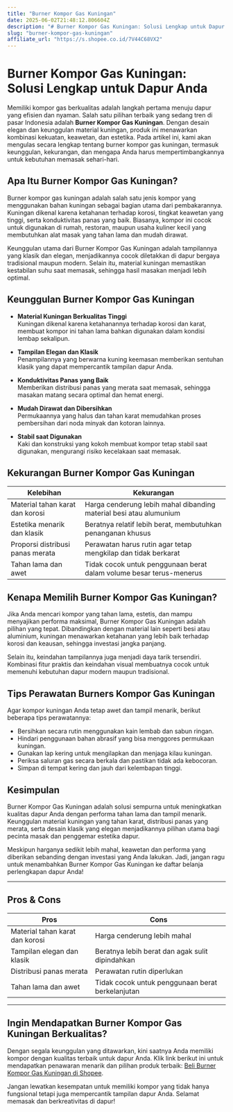 ```yaml
---
title: "Burner Kompor Gas Kuningan"
date: 2025-06-02T21:48:12.806604Z
description: "# Burner Kompor Gas Kuningan: Solusi Lengkap untuk Dapur Anda..."
slug: "burner-kompor-gas-kuningan"
affiliate_url: "https://s.shopee.co.id/7V44C68VX2"
---
```

# Burner Kompor Gas Kuningan: Solusi Lengkap untuk Dapur Anda

Memiliki kompor gas berkualitas adalah langkah pertama menuju dapur yang efisien dan nyaman. Salah satu pilihan terbaik yang sedang tren di pasar Indonesia adalah **Burner Kompor Gas Kuningan**. Dengan desain elegan dan keunggulan material kuningan, produk ini menawarkan kombinasi kekuatan, keawetan, dan estetika. Pada artikel ini, kami akan mengulas secara lengkap tentang burner kompor gas kuningan, termasuk keunggulan, kekurangan, dan mengapa Anda harus mempertimbangkannya untuk kebutuhan memasak sehari-hari.

## Apa Itu Burner Kompor Gas Kuningan?

Burner kompor gas kuningan adalah salah satu jenis kompor yang menggunakan bahan kuningan sebagai bagian utama dari pembakarannya. Kuningan dikenal karena ketahanan terhadap korosi, tingkat keawetan yang tinggi, serta konduktivitas panas yang baik. Biasanya, kompor ini cocok untuk digunakan di rumah, restoran, maupun usaha kuliner kecil yang membutuhkan alat masak yang tahan lama dan mudah dirawat.

Keunggulan utama dari Burner Kompor Gas Kuningan adalah tampilannya yang klasik dan elegan, menjadikannya cocok diletakkan di dapur bergaya tradisional maupun modern. Selain itu, material kuningan memastikan kestabilan suhu saat memasak, sehingga hasil masakan menjadi lebih optimal.

## Keunggulan Burner Kompor Gas Kuningan

- **Material Kuningan Berkualitas Tinggi**  
  Kuningan dikenal karena ketahanannya terhadap korosi dan karat, membuat kompor ini tahan lama bahkan digunakan dalam kondisi lembap sekalipun.

- **Tampilan Elegan dan Klasik**  
  Penampilannya yang berwarna kuning keemasan memberikan sentuhan klasik yang dapat mempercantik tampilan dapur Anda.

- **Konduktivitas Panas yang Baik**  
  Memberikan distribusi panas yang merata saat memasak, sehingga masakan matang secara optimal dan hemat energi.

- **Mudah Dirawat dan Dibersihkan**  
  Permukaannya yang halus dan tahan karat memudahkan proses pembersihan dari noda minyak dan kotoran lainnya.

- **Stabil saat Digunakan**  
  Kaki dan konstruksi yang kokoh membuat kompor tetap stabil saat digunakan, mengurangi risiko kecelakaan saat memasak.

## Kekurangan Burner Kompor Gas Kuningan

| Kelebihan                                | Kekurangan                                           |
|------------------------------------------|------------------------------------------------------|
| Material tahan karat dan korosi         | Harga cenderung lebih mahal dibanding material besi atau alumunium |
| Estetika menarik dan klasik            | Beratnya relatif lebih berat, membutuhkan penanganan khusus |
| Proporsi distribusi panas merata       | Perawatan harus rutin agar tetap mengkilap dan tidak berkarat |
| Tahan lama dan awet                    | Tidak cocok untuk penggunaan berat dalam volume besar terus-menerus |

## Kenapa Memilih Burner Kompor Gas Kuningan?

Jika Anda mencari kompor yang tahan lama, estetis, dan mampu menyajikan performa maksimal, Burner Kompor Gas Kuningan adalah pilihan yang tepat. Dibandingkan dengan material lain seperti besi atau aluminium, kuningan menawarkan ketahanan yang lebih baik terhadap korosi dan keausan, sehingga investasi jangka panjang.

Selain itu, keindahan tampilannya juga menjadi daya tarik tersendiri. Kombinasi fitur praktis dan keindahan visual membuatnya cocok untuk memenuhi kebutuhan dapur modern maupun tradisional.

## Tips Perawatan Burners Kompor Gas Kuningan

Agar kompor kuningan Anda tetap awet dan tampil menarik, berikut beberapa tips perawatannya:

- Bersihkan secara rutin menggunakan kain lembab dan sabun ringan.
- Hindari penggunaan bahan abrasif yang bisa menggores permukaan kuningan.
- Gunakan lap kering untuk mengilapkan dan menjaga kilau kuningan.
- Periksa saluran gas secara berkala dan pastikan tidak ada kebocoran.
- Simpan di tempat kering dan jauh dari kelembapan tinggi.

## Kesimpulan

Burner Kompor Gas Kuningan adalah solusi sempurna untuk meningkatkan kualitas dapur Anda dengan performa tahan lama dan tampil menarik. Keunggulan material kuningan yang tahan karat, distribusi panas yang merata, serta desain klasik yang elegan menjadikannya pilihan utama bagi pecinta masak dan penggemar estetika dapur.

Meskipun harganya sedikit lebih mahal, keawetan dan performa yang diberikan sebanding dengan investasi yang Anda lakukan. Jadi, jangan ragu untuk menambahkan Burner Kompor Gas Kuningan ke daftar belanja perlengkapan dapur Anda!

---

## Pros & Cons

| **Pros** | **Cons** |
|------------|------------|
| Material tahan karat dan korosi | Harga cenderung lebih mahal |
| Tampilan elegan dan klasik | Beratnya lebih berat dan agak sulit dipindahkan |
| Distribusi panas merata | Perawatan rutin diperlukan |
| Tahan lama dan awet | Tidak cocok untuk penggunaan berat berkelanjutan |

---

## Ingin Mendapatkan Burner Kompor Gas Kuningan Berkualitas?

Dengan segala keunggulan yang ditawarkan, kini saatnya Anda memiliki kompor dengan kualitas terbaik untuk dapur Anda. Klik link berikut ini untuk mendapatkan penawaran menarik dan pilihan produk terbaik: [Beli Burner Kompor Gas Kuningan di Shopee](https://s.shopee.co.id/7V44C68VX2).

Jangan lewatkan kesempatan untuk memiliki kompor yang tidak hanya fungsional tetapi juga mempercantik tampilan dapur Anda. Selamat memasak dan berkreativitas di dapur!